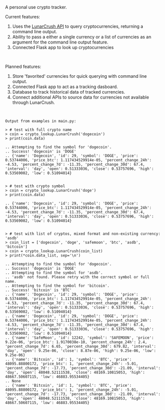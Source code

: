 A personal use crypto tracker.

Current features:<br/>
<ol>
<li>Uses the <a href="https://lunarcrush.com/developers/docs#assets">LunarCrush API</a> to query cryptocurrencies, returning a command line output.</li>
<li>Ability to pass a either a single currency or a list of currencies as an argument for the command line output feature.</li>
<li>Connected Flask app to look up cryptocurrencies</li>
</ol><br/>

Planned features:<br/>
<ol>
<li>Store 'favorited' currencies for quick querying with command line output.</li>
<li>Connected Flask app to act as a tracking dasboard.</li>
<li>Database to track historical data of tracked currencies.</li>
<li>Connect additional APIs to source data for currencies not available through LunarCrush.</li>
</ol><br/>

```
Output from examples in main.py:

> # test with full crypto name
> coin = crypto_lookup.LunarCrush('dogecoin')
> print(coin.data)

.. Attempting to find the symbol for 'dogecoin'.
.. Success! 'dogecoin' is 'DOGE'
.. {'name': 'Dogecoin', 'id': 29, 'symbol': 'DOGE', 'price': 0.53744006, 'price_btc': 1.117434529914e-05, 'percent_change_24h': -4.53, 'percent_change_7d': -11.35, 'percent_change_30d': 67.4, 'interval': 'day', 'open': 0.51333036, 'close': 0.53757696, 'high': 0.53569002, 'low': 0.51094014}


> # test with crypto symbol
> coin = crypto_lookup.LunarCrush('doge')
> print(coin.data)

.. {'name': 'Dogecoin', 'id': 29, 'symbol': 'DOGE', 'price': 0.53744006, 'price_btc': 1.117434529914e-05, 'percent_change_24h': -4.53, 'percent_change_7d': -11.35, 'percent_change_30d': 67.4, 'interval': 'day', 'open': 0.51333036, 'close': 0.53757696, 'high': 0.53569002, 'low': 0.51094014}


> # test with list of cryptos, mixed format and non-existing currency: 'asdb'
> coin_list = ['dogecoin', 'doge', 'safemoon', 'btc', 'asdb', 'bitcoin']
> coin = crypto_lookup.LunarCrush(coin_list)
> print(*coin.data_list, sep='\n')

.. Attempting to find the symbol for 'dogecoin'.
.. Success! 'dogecoin' is 'DOGE'
.. Attempting to find the symbol for 'asdb'.
.. 'asdb' not found. Please retry with the correct symbol or full name.
.. Attempting to find the symbol for 'bitcoin'.
.. Success! 'bitcoin' is 'BTC'
.. {'name': 'Dogecoin', 'id': 29, 'symbol': 'DOGE', 'price': 0.53744006, 'price_btc': 1.117434529914e-05, 'percent_change_24h': -4.53, 'percent_change_7d': -11.35, 'percent_change_30d': 67.4, 'interval': 'day', 'open': 0.51333036, 'close': 0.53757696, 'high': 0.53569002, 'low': 0.51094014}
.. {'name': 'Dogecoin', 'id': 29, 'symbol': 'DOGE', 'price': 0.53744006, 'price_btc': 1.117434529914e-05, 'percent_change_24h': -4.53, 'percent_change_7d': -11.35, 'percent_change_30d': 67.4, 'interval': 'day', 'open': 0.51333036, 'close': 0.53757696, 'high': 0.53569002, 'low': 0.51094014}
.. {'name': 'SafeMoon', 'id': 12242, 'symbol': 'SAFEMOON', 'price': 9.22e-06, 'price_btc': 1.9170038e-10, 'percent_change_24h': 2.4, 'percent_change_7d': 6.65, 'percent_change_30d': 679.82, 'interval': 'day', 'open': 9.25e-06, 'close': 8.87e-06, 'high': 9.25e-06, 'low': 9.25e-06}
.. {'name': 'Bitcoin', 'id': 1, 'symbol': 'BTC', 'price': 48095.88800172, 'price_btc': 1, 'percent_change_24h': -5.01, 'percent_change_7d': -17.73, 'percent_change_30d': -21.09, 'interval': 'day', 'open': 48048.52111538, 'close': 48169.10815053, 'high': 48667.50607115, 'low': 46883.95534405}
.. None
.. {'name': 'Bitcoin', 'id': 1, 'symbol': 'BTC', 'price': 48095.88800172, 'price_btc': 1, 'percent_change_24h': -5.01, 'percent_change_7d': -17.73, 'percent_change_30d': -21.09, 'interval': 'day', 'open': 48048.52111538, 'close': 48169.10815053, 'high': 48667.50607115, 'low': 46883.95534405}
```